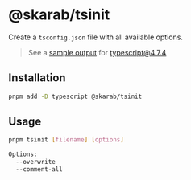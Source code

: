 # @skarab/tsinit

Create a `tsconfig.json` file with all available options.

> See a [sample output](tsconfig.tsinit.json) for typescript@4.7.4

## Installation

```bash
pnpm add -D typescript @skarab/tsinit
```

## Usage

```bash
pnpm tsinit [filename] [options]

Options:
  --overwrite
  --comment-all
```
